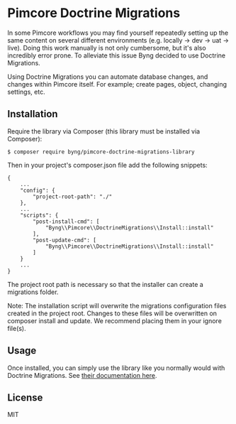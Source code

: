 Pimcore Doctrine Migrations
===========================

In some Pimcore workflows you may find yourself repeatedly setting up the same content on several
different environments (e.g. locally -> dev -> uat -> live). Doing this work manually is not only
cumbersome, but it's also incredibly error prone. To alleviate this issue Byng decided to use
Doctrine Migrations.

Using Doctrine Migrations you can automate database changes, and changes within Pimcore itself. For
example; create pages, object, changing settings, etc.

## Installation

Require the library via Composer (this library must be installed via Composer):

```
$ composer require byng/pimcore-doctrine-migrations-library
```

Then in your project's composer.json file add the following snippets:

```
{
    ...
    "config": {
        "project-root-path": "./"
    },
    ...
    "scripts": {
        "post-install-cmd": [
            "Byng\\Pimcore\\DoctrineMigrations\\Install::install"
        ],
        "post-update-cmd": [
            "Byng\\Pimcore\\DoctrineMigrations\\Install::install"
        ]
    }
    ...
}
```

The project root path is necessary so that the installer can create a migrations folder.

Note: The installation script will overwrite the migrations configuration files created in the 
project root. Changes to these files will be overwritten on composer install and update. We 
recommend placing them in your ignore file(s).

## Usage

Once installed, you can simply use the library like you normally would with Doctrine Migrations. See
[their documentation here][1].

## License

MIT


[1]: http://docs.doctrine-project.org/projects/doctrine-migrations/en/latest/
